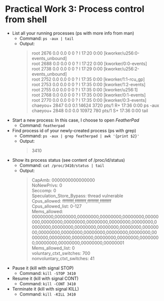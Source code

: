 # Practical Work 3: Process control from shell
- List all your running processes (ps with more info from man)
    + Command: `ps -aux | tail`
    + Output:
        >root       2676  0.0  0.0      0     0 ?        I    17:20   0:00 [kworker/u256:0-events_unbound]   
root       2688  0.0  0.0      0     0 ?        I    17:22   0:00 [kworker/0:0-events]   
root       2738  0.0  0.0      0     0 ?        I    17:29   0:00 [kworker/u256:2-events_unbound]   
root       2752  0.0  0.0      0     0 ?        I    17:35   0:00 [kworker/1:1-rcu_gp]   
root       2753  0.0  0.0      0     0 ?        I    17:35   0:00 [kworker/1:2-events]   
root       2755  0.0  0.0      0     0 ?        I    17:35   0:00 [kworker/u256:1]   
root       2768  0.0  0.0      0     0 ?        I    17:35   0:00 [kworker/0:1-events]   
root       2770  0.0  0.0      0     0 ?        I    17:35   0:00 [kworker/0:3-events]   
chaeyou+   2847  0.0  0.1  14624  3720 pts/1    R+   17:36   0:00 ps -aux   
chaeyou+   2848  0.0  0.0  10972   780 pts/1    S+   17:36   0:00 tail   
- Start a new process: In this case, I choose to open *FeatherPad*
    + Command: `featherpad`
- Find process id of your newly-created process (ps with grep)
    + Command: `ps -aux | grep featherpad | awk '{print $2}'`
    + Output:
        > 3410
-  Show its process status (see content of /proc/id/status)
    + Command: `cat /proc/3410/status | tail`
    + Output:
        > CapAmb: 0000000000000000   
NoNewPrivs:     0   
Seccomp:        0   
Speculation_Store_Bypass:       thread vulnerable   
Cpus_allowed:   ffffffff,ffffffff,ffffffff,ffffffff   
Cpus_allowed_list:      0-127   
Mems_allowed:   00000000,00000000,00000000,00000000,00000000,00000000,00000000,00000000,00000000,00000000,00000000,00000000,00000000,00000000,00000000,00000000,00000000,00000000,00000000,00000000,00000000,00000000,00000000,00000000,00000000,00000000,00000000,00000000,00000000,00000000,00000000,00000001   
Mems_allowed_list:      0   
voluntary_ctxt_switches:        700   
nonvoluntary_ctxt_switches:     41  
- Pause it (kill with signal STOP)
    + Command: `kill -STOP 3410`
- Resume it (kill with signal CONT)
    + Command: `kill -CONT 3410`
- Terminate it (kill with signal KILL)
    + Command: `kill -KILL 3410`




